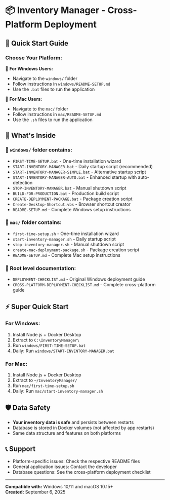 # 📦 Inventory Manager - Cross-Platform Deployment

## 🎯 Quick Start Guide

### **Choose Your Platform:**

📁 **For Windows Users:**
- Navigate to the `windows/` folder
- Follow instructions in `windows/README-SETUP.md`
- Use the `.bat` files to run the application

📁 **For Mac Users:**  
- Navigate to the `mac/` folder
- Follow instructions in `mac/README-SETUP.md`
- Use the `.sh` files to run the application

## 🚀 What's Inside

### 📂 `windows/` folder contains:
- `FIRST-TIME-SETUP.bat` - One-time installation wizard
- `START-INVENTORY-MANAGER.bat` - Daily startup script (recommended)
- `START-INVENTORY-MANAGER-SIMPLE.bat` - Alternative startup script
- `START-INVENTORY-MANAGER-AUTO.bat` - Enhanced startup with auto-detection
- `STOP-INVENTORY-MANAGER.bat` - Manual shutdown script
- `BUILD-FOR-PRODUCTION.bat` - Production build script
- `CREATE-DEPLOYMENT-PACKAGE.bat` - Package creation script
- `Create-Desktop-Shortcut.vbs` - Browser shortcut creator
- `README-SETUP.md` - Complete Windows setup instructions

### 📂 `mac/` folder contains:
- `first-time-setup.sh` - One-time installation wizard
- `start-inventory-manager.sh` - Daily startup script
- `stop-inventory-manager.sh` - Manual shutdown script  
- `create-mac-deployment-package.sh` - Package creation script
- `README-SETUP.md` - Complete Mac setup instructions

### 📂 Root level documentation:
- `DEPLOYMENT-CHECKLIST.md` - Original Windows deployment guide
- `CROSS-PLATFORM-DEPLOYMENT-CHECKLIST.md` - Complete cross-platform guide

## ⚡ Super Quick Start

### For Windows:
1. Install Node.js + Docker Desktop
2. Extract to `C:\InventoryManager\`
3. Run `windows/FIRST-TIME-SETUP.bat`
4. Daily: Run `windows/START-INVENTORY-MANAGER.bat`

### For Mac:
1. Install Node.js + Docker Desktop  
2. Extract to `~/InventoryManager/`
3. Run `mac/first-time-setup.sh`
4. Daily: Run `mac/start-inventory-manager.sh`

## 🛡️ Data Safety
- **Your inventory data is safe** and persists between restarts
- Database is stored in Docker volumes (not affected by app restarts)
- Same data structure and features on both platforms

## 📞 Support
- Platform-specific issues: Check the respective README files
- General application issues: Contact the developer
- Database questions: See the cross-platform deployment checklist

---
**Compatible with:** Windows 10/11 and macOS 10.15+  
**Created:** September 6, 2025
